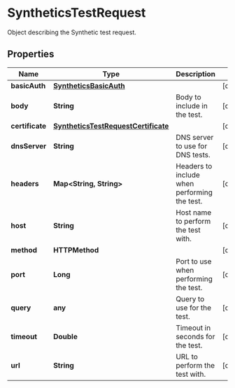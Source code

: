 

# SyntheticsTestRequest

Object describing the Synthetic test request.
## Properties

Name | Type | Description | Notes
------------ | ------------- | ------------- | -------------
**basicAuth** | [**SyntheticsBasicAuth**](SyntheticsBasicAuth.md) |  |  [optional]
**body** | **String** | Body to include in the test. |  [optional]
**certificate** | [**SyntheticsTestRequestCertificate**](SyntheticsTestRequestCertificate.md) |  |  [optional]
**dnsServer** | **String** | DNS server to use for DNS tests. |  [optional]
**headers** | **Map&lt;String, String&gt;** | Headers to include when performing the test. |  [optional]
**host** | **String** | Host name to perform the test with. |  [optional]
**method** | **HTTPMethod** |  |  [optional]
**port** | **Long** | Port to use when performing the test. |  [optional]
**query** | **any** | Query to use for the test. |  [optional]
**timeout** | **Double** | Timeout in seconds for the test. |  [optional]
**url** | **String** | URL to perform the test with. |  [optional]



